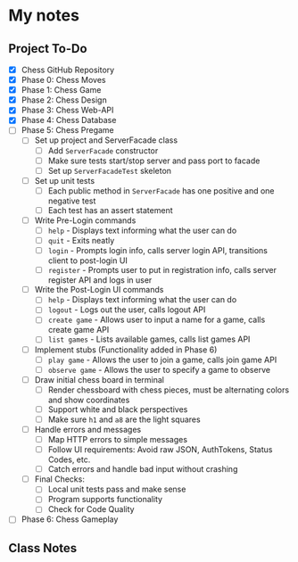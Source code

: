 # My notes

## Project To-Do
- [X] Chess GitHub Repository
- [X] Phase 0: Chess Moves
- [X] Phase 1: Chess Game
- [X] Phase 2: Chess Design
- [X] Phase 3: Chess Web-API
- [X] Phase 4: Chess Database
- [ ] Phase 5: Chess Pregame
  - [ ] Set up project and ServerFacade class
    - [ ] Add `ServerFacade` constructor
    - [ ] Make sure tests start/stop server and pass port to facade
    - [ ] Set up `ServerFacadeTest` skeleton
  - [ ] Set up unit tests
    - [ ] Each public method in `ServerFacade` has one positive and one negative test
    - [ ] Each test has an assert statement
  - [ ] Write Pre-Login commands
    - [ ] `help` - Displays text informing what the user can do
    - [ ] `quit` - Exits neatly
    - [ ] `login` - Prompts login info, calls server login API, transitions client to post-login UI
    - [ ] `register` - Prompts user to put in registration info, calls server register API and logs in user
  - [ ] Write the Post-Login UI commands
    - [ ] `help` - Displays text informing what the user can do
    - [ ] `logout` - Logs out the user, calls logout API
    - [ ] `create game` - Allows user to input a name for a game, calls create game API
    - [ ] `list games` - Lists available games, calls list games API
  - [ ] Implement stubs (Functionality added in Phase 6) 
    - [ ] `play game` - Allows the user to join a game, calls join game API
    - [ ] `observe game` - Allows the user to specify a game to observe
  - [ ] Draw initial chess board in terminal
    - [ ] Render chessboard with chess pieces, must be alternating colors and show coordinates
    - [ ] Support white and black perspectives
    - [ ] Make sure `h1` and `a8` are the light squares
  - [ ] Handle errors and messages
    - [ ] Map HTTP errors to simple messages
    - [ ] Follow UI requirements: Avoid raw JSON, AuthTokens, Status Codes, etc.
    - [ ] Catch errors and handle bad input without crashing
  - [ ] Final Checks:
    - [ ] Local unit tests pass and make sense
    - [ ] Program supports functionality
    - [ ] Check for Code Quality
- [ ] Phase 6: Chess Gameplay

## Class Notes